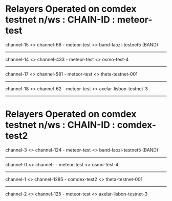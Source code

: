 # Relayers Operated on comdex testnet n/ws : CHAIN-ID : meteor-test

channel-15 <> channel-66 - meteor-test <> band-laozi-testnet5 (BAND)


----------------------------------------------------------------------------------------------------------------

channel-14 <> channel-433  - meteor-test <> osmo-test-4


----------------------------------------------------------------------------------------------------------------

channel-17 <> channel-581 - meteor-test <> theta-testnet-001


----------------------------------------------------------------------------------------------------------------

channel-18 <> channel-62 - meteor-test <> axelar-lisbon-testnet-3

- - -

# Relayers Operated on comdex testnet n/ws : CHAIN-ID : comdex-test2

channel-3 <> channel-124 - meteor-test <> band-laozi-testnet5 (BAND)


----------------------------------------------------------------------------------------------------------------

channel-0 <> channel-  - meteor-test <> osmo-test-4


----------------------------------------------------------------------------------------------------------------

channel-1 <> channel-1285 - comdex-test2 <> theta-testnet-001


----------------------------------------------------------------------------------------------------------------

channel-2 <> channel-125 - meteor-test <> axelar-lisbon-testnet-3
